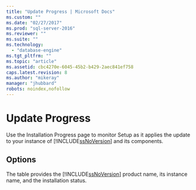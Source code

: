 ```yaml
---
title: "Update Progress | Microsoft Docs"
ms.custom: ""
ms.date: "02/27/2017"
ms.prod: "sql-server-2016"
ms.reviewer: ""
ms.suite: ""
ms.technology: 
  - "database-engine"
ms.tgt_pltfrm: ""
ms.topic: "article"
ms.assetid: cbc4270e-6045-45b2-b429-2aec841ef758
caps.latest.revision: 8
ms.author: "mikeray"
manager: "jhubbard"
robots: noindex,nofollow
---
```

# Update Progress
  Use the Installation Progress page to monitor Setup as it applies the update to your instance of [!INCLUDE[ssNoVersion](../a9notintoc/includes/ssnoversion-md.md)] and its components.  
  
## Options  
 The table provides the [!INCLUDE[ssNoVersion](../a9notintoc/includes/ssnoversion-md.md)] product name, its instance name, and the installation status.  
  
  